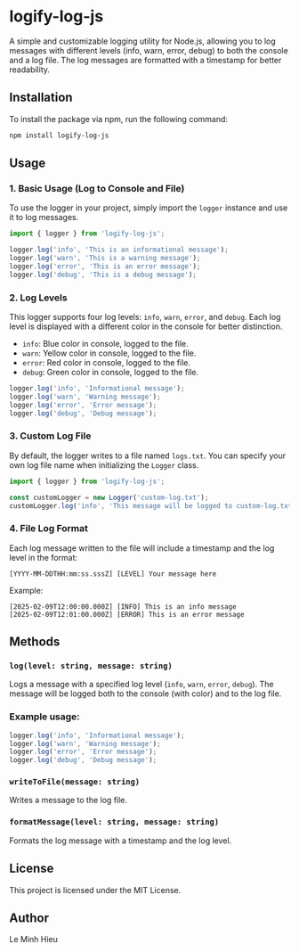 # logify-log-js

A simple and customizable logging utility for Node.js, allowing you to log messages with different levels (info, warn, error, debug) to both the console and a log file. The log messages are formatted with a timestamp for better readability.

## Installation

To install the package via npm, run the following command:

```bash
npm install logify-log-js
```

## Usage

### 1. Basic Usage (Log to Console and File)

To use the logger in your project, simply import the `logger` instance and use it to log messages.

```javascript
import { logger } from 'logify-log-js';

logger.log('info', 'This is an informational message');
logger.log('warn', 'This is a warning message');
logger.log('error', 'This is an error message');
logger.log('debug', 'This is a debug message');
```

### 2. Log Levels

This logger supports four log levels: `info`, `warn`, `error`, and `debug`. Each log level is displayed with a different color in the console for better distinction.

- `info`: Blue color in console, logged to the file.
- `warn`: Yellow color in console, logged to the file.
- `error`: Red color in console, logged to the file.
- `debug`: Green color in console, logged to the file.

```javascript
logger.log('info', 'Informational message');
logger.log('warn', 'Warning message');
logger.log('error', 'Error message');
logger.log('debug', 'Debug message');
```

### 3. Custom Log File

By default, the logger writes to a file named `logs.txt`. You can specify your own log file name when initializing the `Logger` class.

```javascript
import { logger } from 'logify-log-js';

const customLogger = new Logger('custom-log.txt');
customLogger.log('info', 'This message will be logged to custom-log.txt');
```

### 4. File Log Format

Each log message written to the file will include a timestamp and the log level in the format:

```
[YYYY-MM-DDTHH:mm:ss.sssZ] [LEVEL] Your message here
```

Example:
```
[2025-02-09T12:00:00.000Z] [INFO] This is an info message
[2025-02-09T12:01:00.000Z] [ERROR] This is an error message
```

## Methods

### `log(level: string, message: string)`

Logs a message with a specified log level (`info`, `warn`, `error`, `debug`). The message will be logged both to the console (with color) and to the log file.

### Example usage:

```javascript
logger.log('info', 'Informational message');
logger.log('warn', 'Warning message');
logger.log('error', 'Error message');
logger.log('debug', 'Debug message');
```

### `writeToFile(message: string)`

Writes a message to the log file.

### `formatMessage(level: string, message: string)`

Formats the log message with a timestamp and the log level.

## License

This project is licensed under the MIT License.

## Author

Le Minh Hieu